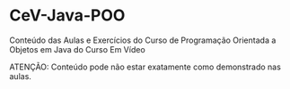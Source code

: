 # CeV-Java-POO

Conteúdo das Aulas e Exercícios do Curso de Programação Orientada a Objetos em Java do Curso Em Vídeo

ATENÇÃO: Conteúdo pode não estar exatamente como demonstrado nas aulas.
